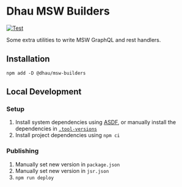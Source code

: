 # Dhau MSW Builders

[![Test](https://github.com/danielholmes/msw-builders/actions/workflows/test.yml/badge.svg)](https://github.com/danielholmes/msw-builders/actions/workflows/test.yml)

Some extra utilities to write MSW GraphQL and rest handlers.

## Installation

```
npm add -D @dhau/msw-builders
```

## Local Development

### Setup

1. Install system dependencies using [ASDF](https://asdf-vm.com/), or manually install the dependencies in [`.tool-versions`](./.tool-versions)
2. Install project dependencies using `npm ci`

### Publishing

1. Manually set new version in `package.json`
2. Manually set new version in `jsr.json`
3. `npm run deploy`